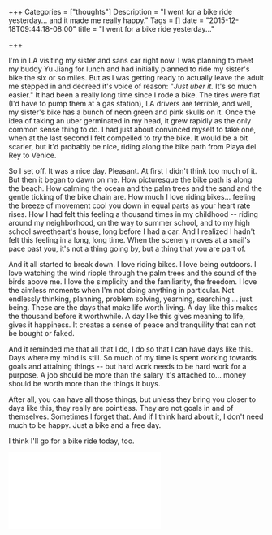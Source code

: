 +++
Categories = ["thoughts"]
Description = "I went for a bike ride yesterday... and it made me really happy."
Tags = []
date = "2015-12-18T09:44:18-08:00"
title = "I went for a bike ride yesterday..."

+++

I'm in LA visiting my sister and sans car right now. I was planning to meet my buddy Yu Jiang for lunch and had initially planned to ride my sister's bike the six or so miles. But as I was getting ready to actually leave the adult me stepped in and decreed it's voice of reason: "_Just uber it._ It's so much easier." It had been a really long time since I rode a bike. The tires were flat (I'd have to pump them at a gas station), LA drivers are terrible, and well, my sister's bike has a bunch of neon green and pink skulls on it. Once the idea of taking an uber germinated in my head, it grew rapidly as the only common sense thing to do. I had just about convinced myself to take one, when at the last second I felt compelled to try the bike. It would be a bit scarier, but it'd probably be nice, riding along the bike path from Playa del Rey to Venice.

So I set off. It was a nice day. Pleasant. At first I didn't think too much of it. But then it began to dawn on me. How picturesque the bike path is along the beach. How calming the ocean and the palm trees and the sand and the gentle ticking of the bike chain are. How much I love riding bikes... feeling the breeze of movement cool you down in equal parts as your heart rate rises. How I had felt this feeling a thousand times in my childhood -- riding around my neighborhood, on the way to summer school, and to my high school sweetheart's house, long before I had a car. And I realized I hadn't felt this feeling in a long, long time. When the scenery moves at a snail's pace past you, it's not a thing going by, but a thing that you are part of.

<!-- <img src="/post/biking_marina_del_rey.jpg" title="Taking a break along the marina" class="pure-img"> -->

And it all started to break down. I love riding bikes. I love being outdoors. I love watching the wind ripple through the palm trees and the sound of the birds above me. I love the simplicity and the familiarity, the freedom. I love the aimless moments when I'm not doing anything in particular. Not endlessly thinking, planning, problem solving, yearning, searching ... just being. These are the days that make life worth living. A day like this makes the thousand before it worthwhile. A day like this gives meaning to life, gives it happiness. It creates a sense of peace and tranquility that can not be bought or faked. 

And it reminded me that all that I do, I do so that I can have days like this. Days where my mind is still. So much of my time is spent working towards goals and attaining things -- but hard work needs to be hard work for a purpose. A job should be more than the salary it's attached to... money should be worth more than the things it buys.


After all, you can have all those things, but unless they bring you closer to days like this, they really are pointless. They are not goals in and of themselves. Sometimes I forget that. And if I think hard about it, I don't need much to be happy. Just a bike and a free day.

I think I'll go for a bike ride today, too.

<div class="pure-video">
  <iframe src="//player.vimeo.com/video/149445602" allowfullscreen frameborder="0"></iframe>
</div>
